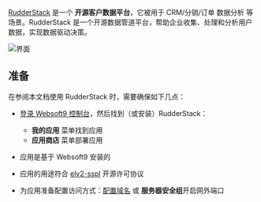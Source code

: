 [RudderStack](https://www.rudderstack.com) 是一个 **开源客户数据平台**，它被用于 CRM/分销/订单 数据分析  等场景。RudderStack 是一个开源数据管道平台，帮助企业收集、处理和分析用户数据，实现数据驱动决策。


![界面](https://libs.websoft9.com/Websoft9/DocsPicture/zh/rudderstack/rudderstack-gui-websoft9.png)


## 准备

在参阅本文档使用 RudderStack 时，需要确保如下几点：

- [登录 Websoft9 控制台](./login-console)，然后找到（或安装）RudderStack：
  - **我的应用** 菜单找到应用 
  - **应用商店** 菜单部署应用

- 应用是基于 Websoft9 安装的


- 应用的用途符合 [elv2-sspl](https://www.elastic.co/licensing/elastic-license) 开源许可协议


- 为应用准备配置访问方式：[配置域名](./domain-set) 或 **服务器安全组**开启网外端口